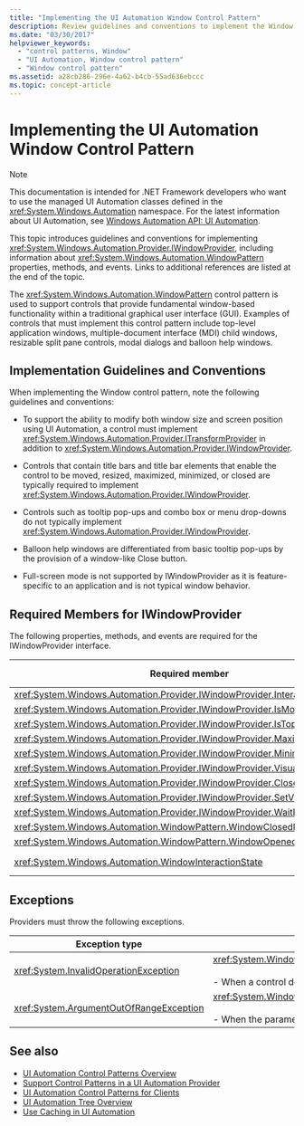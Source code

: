 ```yaml
---
title: "Implementing the UI Automation Window Control Pattern"
description: Review guidelines and conventions to implement the Window control pattern in UI Automation. Know required members for the IWindowProvider interface.
ms.date: "03/30/2017"
helpviewer_keywords:
  - "control patterns, Window"
  - "UI Automation, Window control pattern"
  - "Window control pattern"
ms.assetid: a28cb286-296e-4a62-b4cb-55ad636ebccc
ms.topic: concept-article
---
```

# Implementing the UI Automation Window Control Pattern

> [!NOTE]
> This documentation is intended for .NET Framework developers who want to use the managed UI Automation classes defined in the <xref:System.Windows.Automation> namespace. For the latest information about UI Automation, see [Windows Automation API: UI Automation](/windows/win32/winauto/entry-uiauto-win32).

 This topic introduces guidelines and conventions for implementing <xref:System.Windows.Automation.Provider.IWindowProvider>, including information about <xref:System.Windows.Automation.WindowPattern> properties, methods, and events. Links to additional references are listed at the end of the topic.

 The <xref:System.Windows.Automation.WindowPattern> control pattern is used to support controls that provide fundamental window-based functionality within a traditional graphical user interface (GUI). Examples of controls that must implement this control pattern include top-level application windows, multiple-document interface (MDI) child windows, resizable split pane controls, modal dialogs and balloon help windows.

<a name="Implementation_Guidelines_and_Conventions"></a>

## Implementation Guidelines and Conventions

 When implementing the Window control pattern, note the following guidelines and conventions:

- To support the ability to modify both window size and screen position using UI Automation, a control must implement <xref:System.Windows.Automation.Provider.ITransformProvider> in addition to <xref:System.Windows.Automation.Provider.IWindowProvider>.

- Controls that contain title bars and title bar elements that enable the control to be moved, resized, maximized, minimized, or closed are typically required to implement <xref:System.Windows.Automation.Provider.IWindowProvider>.

- Controls such as tooltip pop-ups and combo box or menu drop-downs do not typically implement <xref:System.Windows.Automation.Provider.IWindowProvider>.

- Balloon help windows are differentiated from basic tooltip pop-ups by the provision of a window-like Close button.

- Full-screen mode is not supported by IWindowProvider as it is feature-specific to an application and is not typical window behavior.

<a name="Required_Members_for_IWindowProvider"></a>

## Required Members for IWindowProvider

 The following properties, methods, and events are required for the IWindowProvider interface.

|Required member|Member type|Notes|
|---------------------|-----------------|-----------|
|<xref:System.Windows.Automation.Provider.IWindowProvider.InteractionState%2A>|Property|None|
|<xref:System.Windows.Automation.Provider.IWindowProvider.IsModal%2A>|Property|None|
|<xref:System.Windows.Automation.Provider.IWindowProvider.IsTopmost%2A>|Property|None|
|<xref:System.Windows.Automation.Provider.IWindowProvider.Maximizable%2A>|Property|None|
|<xref:System.Windows.Automation.Provider.IWindowProvider.Minimizable%2A>|Property|None|
|<xref:System.Windows.Automation.Provider.IWindowProvider.VisualState%2A>|Property|None|
|<xref:System.Windows.Automation.Provider.IWindowProvider.Close%2A>|Method|None|
|<xref:System.Windows.Automation.Provider.IWindowProvider.SetVisualState%2A>|Method|None|
|<xref:System.Windows.Automation.Provider.IWindowProvider.WaitForInputIdle%2A>|Method|None|
|<xref:System.Windows.Automation.WindowPattern.WindowClosedEvent>|Event|None|
|<xref:System.Windows.Automation.WindowPattern.WindowOpenedEvent>|Event|None|
|<xref:System.Windows.Automation.WindowInteractionState>|Event|Is not guaranteed to be <xref:System.Windows.Automation.WindowInteractionState.ReadyForUserInteraction>|

<a name="Exceptions"></a>

## Exceptions

 Providers must throw the following exceptions.

|Exception type|Condition|
|--------------------|---------------|
|<xref:System.InvalidOperationException>|<xref:System.Windows.Automation.Provider.IWindowProvider.SetVisualState%2A><br /><br /> -   When a control does not support a requested behavior.|
|<xref:System.ArgumentOutOfRangeException>|<xref:System.Windows.Automation.Provider.IWindowProvider.WaitForInputIdle%2A><br /><br /> -   When the parameter is not a valid number.|

## See also

- [UI Automation Control Patterns Overview](ui-automation-control-patterns-overview.md)
- [Support Control Patterns in a UI Automation Provider](support-control-patterns-in-a-ui-automation-provider.md)
- [UI Automation Control Patterns for Clients](ui-automation-control-patterns-for-clients.md)
- [UI Automation Tree Overview](ui-automation-tree-overview.md)
- [Use Caching in UI Automation](use-caching-in-ui-automation.md)
